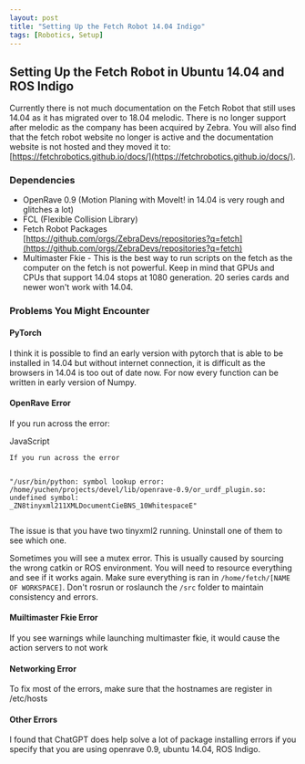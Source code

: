 ```yaml
---
layout: post
title: "Setting Up the Fetch Robot 14.04 Indigo"
tags: [Robotics, Setup]
---
```


## Setting Up the Fetch Robot in Ubuntu 14.04 and ROS Indigo
Currently there is not much documentation on the Fetch Robot that still uses 14.04 as it has migrated over to 18.04 melodic. There is no longer support after melodic as the company has been acquired by Zebra. You will also find that the fetch robot website no longer is active and the documentation website is not hosted and they moved it to: [https://fetchrobotics.github.io/docs/](https://fetchrobotics.github.io/docs/). 

### Dependencies
- OpenRave 0.9 (Motion Planing with MoveIt! in 14.04 is very rough and glitches a lot)
- FCL (Flexible Collision Library)
- Fetch Robot Packages [https://github.com/orgs/ZebraDevs/repositories?q=fetch](https://github.com/orgs/ZebraDevs/repositories?q=fetch)
- Multimaster Fkie - This is the best way to run scripts on the fetch as the computer on the fetch is not powerful. Keep in mind that GPUs and CPUs that support 14.04 stops at 1080 generation. 20 series cards and newer won't work with 14.04.  




### Problems You Might Encounter

#### PyTorch
I think it is possible to find an early version with pytorch that is able to be installed in 14.04 but without internet connection, it is difficult as the browsers in 14.04 is too out of date now. For now every function can be written in early version of Numpy.

#### OpenRave Error
If you run across the error:

<div class="code-block-container">
  <div class="code-block-header">
    <span>JavaScript</span>
  </div>
  <pre><code class="language-bash">If you run across the error

"/usr/bin/python:
symbol lookup error:
/home/yuchen/projects/devel/lib/openrave-0.9/or_urdf_plugin.so:
undefined symbol: _ZN8tinyxml211XMLDocumentCieBNS_10WhitespaceE"</code></pre>
</div>

The issue is that you have two tinyxml2 running. Uninstall one of them to see which one.

Sometimes you will see a mutex error. This is usually caused by sourcing the wrong catkin or ROS environment. You will need to resource everything and see if it works again. Make sure everything is ran in `/home/fetch/[NAME OF WORKSPACE]`. Don't rosrun or roslaunch the `/src` folder to maintain consistency and errors.

#### Muiltimaster Fkie Error
If you see warnings while launching multimaster fkie, it would cause the action
servers to not work 

#### Networking Error
To fix most of the errors, make sure that the hostnames are register in /etc/hosts

#### Other Errors
I found that ChatGPT does help solve a lot of package installing errors if you specify that you are using openrave 0.9, ubuntu 14.04, ROS Indigo.